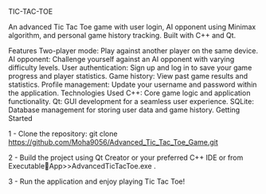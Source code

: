 TIC-TAC-TOE

An advanced Tic Tac Toe game with user login, AI opponent using Minimax algorithm, and personal game history tracking. Built with C++ and Qt.

Features
Two-player mode: Play against another player on the same device.
AI opponent: Challenge yourself against an AI opponent with varying difficulty levels.
User authentication: Sign up and log in to save your game progress and player statistics.
Game history: View past game results and statistics.
Profile management: Update your username and password within the application.
Technologies Used
C++: Core game logic and application functionality.
Qt: GUI development for a seamless user experience.
SQLite: Database management for storing user data and game history.
Getting Started


1 - Clone the repository: git clone https://github.com/Moha9056/Advanced_Tic_Tac_Toe_Game.git

2 - Build the project using Qt Creator or your preferred C++ IDE or from ExecutableِApp>>AdvancedTicTacToe.exe .

3 - Run the application and enjoy playing Tic Tac Toe!
